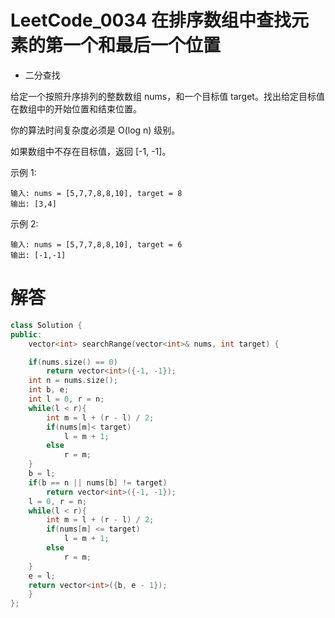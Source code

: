 # LeetCode_0034 在排序数组中查找元素的第一个和最后一个位置

* 二分查找

给定一个按照升序排列的整数数组 nums，和一个目标值 target。找出给定目标值在数组中的开始位置和结束位置。

你的算法时间复杂度必须是 O(log n) 级别。

如果数组中不存在目标值，返回 [-1, -1]。

示例 1:
```
输入: nums = [5,7,7,8,8,10], target = 8
输出: [3,4]
```
示例 2:
```
输入: nums = [5,7,7,8,8,10], target = 6
输出: [-1,-1]
```

# 解答

```C++
class Solution {
public:
    vector<int> searchRange(vector<int>& nums, int target) {

    if(nums.size() == 0)
		return vector<int>({-1, -1});
	int n = nums.size();
	int b, e;
	int l = 0, r = n;
	while(l < r){
		int m = l + (r - l) / 2;
		if(nums[m]< target)
			l = m + 1;
		else
			r = m;
	}
	b = l;
	if(b == n || nums[b] != target)
		return vector<int>({-1, -1});
	l = 0, r = n;
	while(l < r){
		int m = l + (r - l) / 2;
		if(nums[m] <= target)
			l = m + 1;
		else
			r = m;
	}
	e = l;
	return vector<int>({b, e - 1});
    }    
};
```